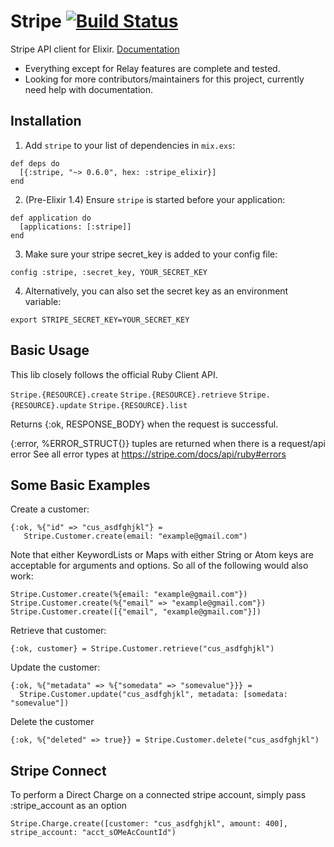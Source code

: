 # Stripe [![Build Status](https://semaphoreci.com/api/v1/sikanhe/stripe-elixir/branches/master/badge.svg)](https://semaphoreci.com/sikanhe/stripe-elixir) #

Stripe API client for Elixir. [Documentation](https://hexdocs.pm/stripe_elixir/api-reference.html)
- Everything except for Relay features are complete and tested.
- Looking for more contributors/maintainers for this project, currently need help with documentation.

## Installation

  1. Add `stripe` to your list of dependencies in `mix.exs`:
  

    def deps do
      [{:stripe, "~> 0.6.0", hex: :stripe_elixir}]
    end

  2. (Pre-Elixir 1.4) Ensure `stripe` is started before your application:

    def application do
      [applications: [:stripe]]
    end

  3. Make sure your stripe secret_key is added to your config file:

 
    config :stripe, :secret_key, YOUR_SECRET_KEY


  4. Alternatively, you can also set the secret key as an environment variable:

    export STRIPE_SECRET_KEY=YOUR_SECRET_KEY


## Basic Usage

This lib closely follows the official Ruby Client API.

`Stripe.{RESOURCE}.create`
`Stripe.{RESOURCE}.retrieve`
`Stripe.{RESOURCE}.update`
`Stripe.{RESOURCE}.list`

Returns {:ok, RESPONSE_BODY} when the request is successful.

{:error, %ERROR_STRUCT{}} tuples are returned when there is a request/api error
See all error types at https://stripe.com/docs/api/ruby#errors

## Some Basic Examples 
Create a customer: 
    
    {:ok, %{"id" => "cus_asdfghjkl"} =
       Stripe.Customer.create(email: "example@gmail.com")
       
Note that either KeywordLists or Maps with either String or Atom keys are acceptable for arguments and options. So all of the following would also work: 
   
    Stripe.Customer.create(%{email: "example@gmail.com"}) 
    Stripe.Customer.create(%{"email" => "example@gmail.com"}) 
    Stripe.Customer.create([{"email", "example@gmail.com"}]) 

Retrieve that customer: 
       
    {:ok, customer} = Stripe.Customer.retrieve("cus_asdfghjkl")
Update the customer: 

    {:ok, %{"metadata" => %{"somedata" => "somevalue"}}} = 
      Stripe.Customer.update("cus_asdfghjkl", metadata: [somedata: "somevalue"])
    
Delete the customer 

    {:ok, %{"deleted" => true}} = Stripe.Customer.delete("cus_asdfghjkl")
    
## Stripe Connect 
   
To perform a Direct Charge on a connected stripe account, simply pass :stripe_account as an option 
  
    Stripe.Charge.create([customer: "cus_asdfghjkl", amount: 400], stripe_account: "acct_sOMeAcCountId")
